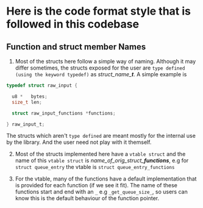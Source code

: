 
# Here is the code format style that is followed in this codebase

## Function and struct member Names

1. Most of the structs here follow a simple way of naming. Although it may differ sometimes, the structs exposed for the user are `type defined (using the keyword typedef)` as *struct_name_**t***. A simple example is

```C
typedef struct raw_input {

  u8 *   bytes;
  size_t len;

  struct raw_input_functions *functions;

} raw_input_t;
```

The structs which aren't `type defined` are meant mostly for the internal use by the library. And the user need not play with it themself.

2. Most of the structs implemented here have a `vtable struct` and the name of this `vtable struct` is *name_of_orig_struct_**functions***, e.g for `struct queue_entry` the vtable is `struct queue_entry_functions`

3. For the vtable, many of the functions have a default implementation that is provided for each function (if we see it fit). The name of these functions start and end with an `_` e.g `_get_queue_size_`, so users can know this is the default behaviour of the function pointer.
